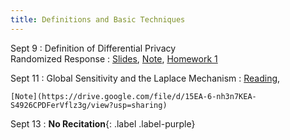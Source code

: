 ```yaml
---
title: Definitions and Basic Techniques
---
```


Sept 9
: Definition of Differential Privacy <br> Randomized Response
  : [Slides](https://drive.google.com/file/d/1KLlKAKuPbEEVkFS_AsGU555CS05cK5fO/view?usp=sharing),
    [Note](https://drive.google.com/file/d/14wzCdLWogOdBtHoJANUsCATexZnN8Yda/view?usp=sharing),
    [Homework 1](https://www.overleaf.com/read/whjpjydzynvx#009e08)


Sept 11
: Global Sensitivity and the Laplace Mechanism
  : [Reading](https://www.youtube.com/watch?v=FE9ko2wtyeQ),
   <!-- [Slides](https://drive.google.com/open?id=1nt9x-1mkNoHqDQkiRstYmHT585y03SZ8&usp=drive_fs), -->
    [Note](https://drive.google.com/file/d/15EA-6-nh3n7KEA-S4926CPDFerVflz3g/view?usp=sharing)
  <!-- , [Homework 1](https://www.overleaf.com/read/cssfhgkknkgf) -->


Sept 13
: **No Recitation**{: .label .label-purple}
